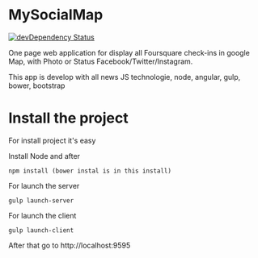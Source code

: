 MySocialMap
===========

[![devDependency Status](https://david-dm.org/eleven-labs/MySocialMap.png)](https://david-dm.org/eleven-labs/MySocialMap#info=devDependencies)


One page web application for display all Foursquare check-ins in google Map, with Photo or Status Facebook/Twitter/Instagram.

This app is develop with all news JS technologie, node, angular, gulp, bower, bootstrap

# Install the project

For install project it's easy

Install Node and after

```
npm install (bower instal is in this install)
```

For launch the server 

```
gulp launch-server
````

For launch the client

```
gulp launch-client
```

After that go to http://localhost:9595
